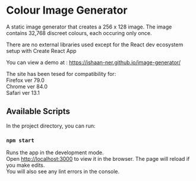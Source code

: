 # Colour Image Generator

A static image generator that creates a 256 x 128 image.
The image contains 32,768 discreet colours, each occuring only once.

There are no external libraries used except for the React dev ecosystem setup with Create React App

You can view a demo at : https://ishaan-ner.github.io/image-generator/

The site has been tesed for compatibility for:<br />
Firefox ver 79.0 <br />
Chrome ver 84.0 <br />
Safari ver 13.1 <br />

## Available Scripts

In the project directory, you can run:

### `npm start`

Runs the app in the development mode.<br />
Open [http://localhost:3000](http://localhost:3000) to view it in the browser.
The page will reload if you make edits.<br />
You will also see any lint errors in the console.

